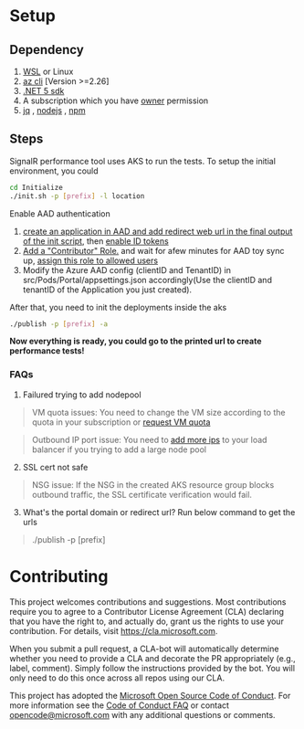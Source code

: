 # Setup

## Dependency
1. [WSL](https://docs.microsoft.com/en-us/windows/wsl/install) or Linux 
2. [az cli](https://docs.microsoft.com/en-us/cli/azure/install-azure-cli-linux?pivots=apt) [Version >=2.26]
3. [.NET 5 sdk](https://dotnet.microsoft.com/en-us/download/dotnet/5.0)
4. A subscription which you have [owner](https://docs.microsoft.com/en-us/azure/role-based-access-control/role-assignments-portal-subscription-admin) permission
5. [jq](https://stedolan.github.io/jq/) , [nodejs](https://nodejs.org/en/) , [npm](https://www.npmjs.com/package/npm)

## Steps
SignalR performance tool uses AKS to run the tests. To setup the initial environment, you could
```bash
cd Initialize
./init.sh -p [prefix] -l location 
```
Enable AAD authentication

1. [create an application in AAD and add redirect web url in the final output of the init script](https://docs.microsoft.com/en-us/azure/active-directory/develop/howto-create-service-principal-portal#register-an-application-with-azure-ad-and-create-a-service-principal), then [enable ID tokens](./media/aad.png)
2. [Add a "Contributor" Role.](https://docs.microsoft.com/en-us/azure/active-directory/develop/howto-add-app-roles-in-azure-ad-apps#app-roles-ui) and wait for afew minutes for AAD toy sync up, [assign this role to allowed users](https://docs.microsoft.com/en-us/azure/active-directory/develop/howto-add-app-roles-in-azure-ad-apps#assign-users-and-groups-to-roles)
3. Modify the Azure AAD config (clientID and TenantID) in src/Pods/Portal/appsettings.json accordingly(Use the clientID and tenantID of the Application you just created). 

After that, you need to init the deployments inside the aks

```bash
./publish -p [prefix] -a
```

**Now everything is ready, you could go to the printed url to create performance tests!**

### FAQs
1. Failured trying to add nodepool 
> VM quota issues: You need to change the VM size according to the quota in your subscription or [request VM quota](https://docs.microsoft.com/en-us/azure/azure-portal/supportability/per-vm-quota-requests)

> Outbound IP port issue: You need to [add more ips](https://docs.microsoft.com/en-us/azure/aks/load-balancer-standard#scale-the-number-of-managed-outbound-public-ips) to your load balancer if you trying to add a large node pool 

2. SSL cert not safe
> NSG issue: If the NSG in the created AKS resource group blocks outbound traffic, the SSL certificate verification would fail. 

3. What's the portal domain or redirect url? Run below command to get the urls
>  ./publish -p [prefix] 




# Contributing

This project welcomes contributions and suggestions.  Most contributions require you to agree to a
Contributor License Agreement (CLA) declaring that you have the right to, and actually do, grant us
the rights to use your contribution. For details, visit https://cla.microsoft.com.

When you submit a pull request, a CLA-bot will automatically determine whether you need to provide
a CLA and decorate the PR appropriately (e.g., label, comment). Simply follow the instructions
provided by the bot. You will only need to do this once across all repos using our CLA.

This project has adopted the [Microsoft Open Source Code of Conduct](https://opensource.microsoft.com/codeofconduct/).
For more information see the [Code of Conduct FAQ](https://opensource.microsoft.com/codeofconduct/faq/) or
contact [opencode@microsoft.com](mailto:opencode@microsoft.com) with any additional questions or comments.

